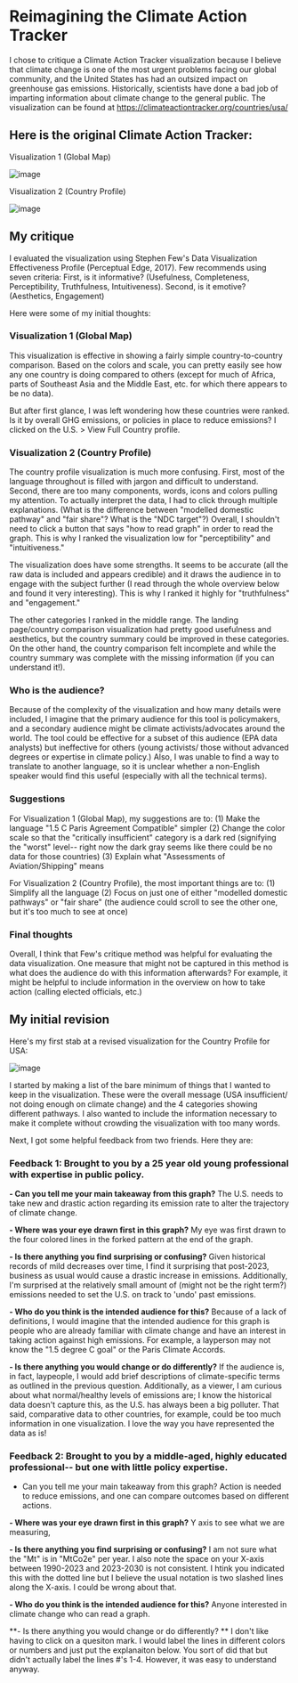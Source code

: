 # Reimagining the Climate Action Tracker

I chose to critique a Climate Action Tracker visualization because I believe that climate change is one of the most urgent problems facing our global community, and the United States has had an outsized impact on greenhouse gas emissions. Historically, scientists have done a bad job of imparting information about climate change to the general public. The visualization can be found at https://climateactiontracker.org/countries/usa/

## Here is the original Climate Action Tracker:

Visualization 1 (Global Map)

![image](https://github.com/operfetti/oliviaperfetti-repository/assets/157427926/338ac833-0d89-48ff-8255-36fff402baf9)

Visualization 2 (Country Profile)

![image](https://github.com/operfetti/oliviaperfetti-repository/assets/157427926/de3bafdb-beeb-4056-b426-923f08857cca)

## My critique

I evaluated the visualization using Stephen Few's Data Visualization Effectiveness Profile (Perceptual Edge, 2017). Few recommends using seven criteria: First, is it informative? (Usefulness, Completeness, Perceptibility, Truthfulness, Intuitiveness). Second, is it emotive? (Aesthetics, Engagement)

 Here were some of my initial thoughts:

### Visualization 1 (Global Map)
This visualization is effective in showing a fairly simple country-to-country comparison. Based on the colors and scale, you can pretty easily see how any one country is doing compared to others (except for much of Africa, parts of Southeast Asia and the Middle East, etc. for which there appears to be no data).

But after first glance, I was left wondering how these countries were ranked. Is it by overall GHG emissions, or policies in place to reduce emissions? I clicked on the U.S. > View Full Country profile. 

### Visualization 2 (Country Profile)
The country profile visualization is much more confusing. First, most of the language throughout is filled with jargon and difficult to understand. Second, there are too many components, words, icons and colors pulling my attention. To actually interpret the data, I had to click through multiple explanations. (What is the difference between "modelled domestic pathway" and "fair share"? What is the "NDC target"?) Overall, I shouldn't need to click a button that says "how to read graph" in order to read the graph. This is why I ranked the visualization low for "perceptibility" and "intuitiveness."

The visualization does have some strengths. It seems to be accurate (all the raw data is included and appears credible) and it draws the audience in to engage with the subject further (I read through the whole overview below and found it very interesting). This is why I ranked it highly for "truthfulness" and "engagement."

The other categories I ranked in the middle range. The landing page/country comparison visualization had pretty good usefulness and aesthetics, but the country summary could be improved in these categories. On the other hand, the country comparison felt incomplete and while the country summary was complete with the missing information (if you can understand it!).

### Who is the audience?

Because of the complexity of the visualization and how many details were included, I imagine that the primary audience for this tool is policymakers, and a secondary audience might be climate activists/advocates around the world. The tool could be effective for a subset of this audience (EPA data analysts) but ineffective for others (young activists/ those without advanced degrees or expertise in climate policy.) Also, I was unable to find a way to translate to another language, so it is unclear whether a non-English speaker would find this useful (especially with all the technical terms).

### Suggestions

For Visualization 1 (Global Map), my suggestions are to:
(1) Make the language "1.5 C Paris Agreement Compatible" simpler
(2) Change the color scale so that the "critically insufficient" category is a dark red (signifying the "worst" level-- right now the dark gray seems like there could be no data for those countries)
(3) Explain what "Assessments of Aviation/Shipping" means

For Visualization 2 (Country Profile), the most important things are to:
(1) Simplify all the language
(2) Focus on just one of either "modelled domestic pathways" or "fair share" (the audience could scroll to see the other one, but it's too much to see at once)

### Final thoughts
Overall, I think that Few's critique method was helpful for evaluating the data visualization. One measure that might not be captured in this method is what does the audience do with this information afterwards? For example, it might be helpful to include information in the overview on how to take action (calling elected officials, etc.)

## My initial revision

Here's my first stab at a revised visualization for the Country Profile for USA:

![image](https://github.com/operfetti/oliviaperfetti-repository/assets/157427926/72bc98c5-aff9-46be-84a7-bfbb9ec9d926)

I started by making a list of the bare minimum of things that I wanted to keep in the visualization. These were the overall message (USA insufficient/ not doing enough on climate change) and the 4 categories showing different pathways. I also wanted to include the information necessary to make it complete without crowding the visualization with too many words.

Next, I got some helpful feedback from two friends. Here they are:

### Feedback 1: Brought to you by a 25 year old young professional with expertise in public policy.

**- Can you tell me your main takeaway from this graph?**
The U.S. needs to take new and drastic action regarding its emission rate to alter the trajectory of climate change.

**- Where was your eye drawn first in this graph?**
My eye was first drawn to the four colored lines in the forked pattern at the end of the graph.

**- Is there anything you find surprising or confusing?**
Given historical records of mild decreases over time, I find it surprising that post-2023, business as usual would cause a drastic increase in emissions. Additionally, I'm surprised at the relatively small amount of (might not be the right term?) emissions needed to set the U.S. on track to 'undo' past emissions.

**- Who do you think is the intended audience for this?**
Because of a lack of definitions, I would imagine that the intended audience for this graph is people who are already familiar with climate change and have an interest in taking action against high emissions. For example, a layperson may not know the "1.5 degree C goal" or the Paris Climate Accords. 

**- Is there anything you would change or do differently?**
If the audience is, in fact, laypeople, I would add brief descriptions of climate-specific terms as outlined in the previous question. Additionally, as a viewer, I am curious about what normal/healthy levels of emissions are; I know the historical data doesn't capture this, as the U.S. has always been a big polluter. That said, comparative data to other countries, for example, could be too much information in one visualization. I love the way you have represented the data as is!

### Feedback 2: Brought to you by a middle-aged, highly educated professional-- but one with little policy expertise.
- Can you tell me your main takeaway from this graph?
Action is needed to reduce emissions, and one can compare outcomes based on different actions.

**- Where was your eye drawn first in this graph?**
Y axis to see what we are measuring,

**- Is there anything you find surprising or confusing?**
I am not sure what the "Mt" is in "MtCo2e" per year. I also note the space on your X-axis between 1990-2023 and 2023-2030 is not consistent. I htink you indicated this with the dotted line but I believe the usual notation is two slashed lines along the X-axis. I could be wrong about that.

**- Who do you think is the intended audience for this?**
Anyone interested in climate change who can read a graph.

**- Is there anything you would change or do differently? **
I don't like having to click on a quesiton mark. I would label the lines in different colors or numbers and just put the explanaiton below. You sort of did that but didn't actually label the lines #'s 1-4. However, it was easy to understand anyway.
